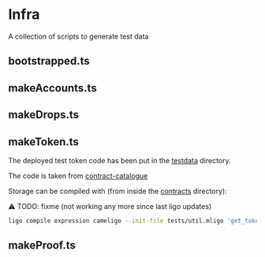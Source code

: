 # Infra

A collection of scripts to generate test data

## bootstrapped.ts

## makeAccounts.ts

## makeDrops.ts

## makeToken.ts

The deployed test token code has been put in the [testdata](./testdata) directory.

The code is taken from [contract-catalogue](https://github.com/ligolang/contract-catalogue/blob/main/lib/fa2/asset/multi_asset.mligo)

Storage can be compiled with (from inside the [contracts](../contracts) directory):

⚠ TODO: fixme (not working any more since last ligo updates)

```sh
ligo compile expression cameligo --init-file tests/util.mligo 'get_token_initial_storage(("tz1VSUr8wwNhLAzempoch5d6hLRiTh8Cjcjb": address), 0n, 300n)'
```

## makeProof.ts
